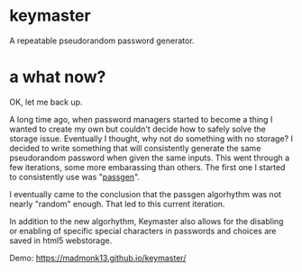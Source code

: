 # keymaster
A repeatable pseudorandom password generator.  

# a what now?

OK, let me back up.

A long time ago, when password managers started to become a thing I wanted to create my own but couldn't decide how to safely solve the storage issue.  Eventually I thought, why not do something with no storage?  I decided to write something that will consistently generate the same pseudorandom password when given the same inputs.  This went through a few iterations, some more embarassing than others.  The first one I started to consistently use was "<a href='https://github.com/madmonk13/passgen'>passgen</a>".

I eventually came to the conclusion that the passgen algorhythm was not nearly "random" enough.  That led to this current iteration.

In addition to the new algorhythm, Keymaster also allows for the disabling or enabling of specific special characters in passwords and choices are saved in html5 webstorage.

Demo:
https://madmonk13.github.io/keymaster/
